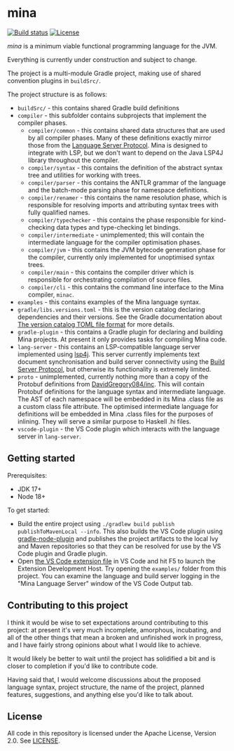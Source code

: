 # mina

[![Build status](https://builds.sr.ht/~dgregory/mina/commits/main.svg)](https://builds.sr.ht/~dgregory/mina/commits/main?)
[![License](https://img.shields.io/badge/license-Apache--2.0-green)](https://opensource.org/licenses/Apache-2.0)

*mina* is a minimum viable functional programming language for the JVM.

Everything is currently under construction and subject to change.

The project is a multi-module Gradle project, making use of shared convention plugins in `buildSrc/`.

The project structure is as follows:

* `buildSrc/` - this contains shared Gradle build definitions
* `compiler` - this subfolder contains subprojects that implement the compiler phases.
    * `compiler/common` - this contains shared data structures that are used by all compiler phases. Many of these definitions exactly mirror those from the [Language Server Protocol](https://microsoft.github.io/language-server-protocol/). Mina is designed to integrate with LSP, but we don't want to depend on the Java LSP4J library throughout the compiler.
    * `compiler/syntax` - this contains the definition of the abstract syntax tree and utilities for working with trees.
    * `compiler/parser` - this contains the ANTLR grammar of the language and the batch-mode parsing phase for namespace definitions.
    * `compiler/renamer` - this contains the name resolution phase, which is responsible for resolving imports and attributing syntax trees with fully qualified names.
    * `compiler/typechecker` - this contains the phase responsible for kind-checking data types and type-checking let bindings.
    * `compiler/intermediate` - unimplemented; this will contain the intermediate language for the compiler optimisation phases.
    * `compiler/jvm` - this contains the JVM bytecode generation phase for the compiler, currently only implemented for unoptimised syntax trees.
    * `compiler/main` - this contains the compiler driver which is responsible for orchestrating compilation of source files.
    * `compiler/cli` - this contains the command line interface to the Mina compiler, `minac`.
* `examples` - this contains examples of the Mina language syntax.
* `gradle/libs.versions.toml` - this is the version catalog declaring dependencies and their versions. See the Gradle documentation about [The version catalog TOML file format](https://docs.gradle.org/current/userguide/platforms.html#sub::toml-dependencies-format) for more details.
* `gradle-plugin` - this contains a Gradle plugin for declaring and building Mina projects. At present it only provides tasks for compiling Mina code.
* `lang-server` - this contains an LSP-compatible language server implemented using [lsp4j](https://github.com/eclipse/lsp4j). This server currently implements text document synchronisation and build server connectivity using the [Build Server Protocol](https://build-server-protocol.github.io/), but otherwise its functionality is extremely limited.
* `proto` - unimplemented, currently nothing more than a copy of the Protobuf definitions from [DavidGregory084/inc](https://github.com/DavidGregory084/inc). This will contain Protobuf definitions for the language syntax and intermediate language. The AST of each namespace will be embedded in its Mina .class file as a custom class file attribute. The optimised intermediate language for definitions will be embedded in Mina .class files for the purposes of inlining. They will serve a similar purpose to Haskell .hi files.
* `vscode-plugin` - the VS Code plugin which interacts with the language server in `lang-server`.

## Getting started

Prerequisites:

* JDK 17+
* Node 18+

To get started:

* Build the entire project using `./gradlew build publish publishToMavenLocal --info`. This also builds the VS Code plugin using [gradle-node-plugin](https://github.com/node-gradle/gradle-node-plugin) and publishes the project artifacts to the local Ivy and Maven repositories so that they can be resolved for use by the VS Code plugin and Gradle plugin.
* Open [the VS Code extension file](./vscode-plugin/src/extension.ts) in VS Code and hit F5 to launch the Extension Development Host. Try opening the `examples/` folder from this project. You can examine the language and build server logging in the "Mina Language Server" window of the VS Code Output tab.

## Contributing to this project

I think it would be wise to set expectations around contributing to this project: at present it's very much incomplete, amorphous, incubating, and all of the other things that mean a broken and unfinished work in progress, and I have fairly strong opinions about what I would like to achieve.

It would likely be better to wait until the project has solidified a bit and is closer to completion if you'd like to contribute code.

Having said that, I would welcome discussions about the proposed language syntax, project structure, the name of the project, planned features, suggestions, and anything else you'd like to talk about.

## License

All code in this repository is licensed under the Apache License, Version 2.0. See [LICENSE](./LICENSE).